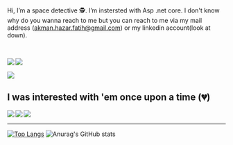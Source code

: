Hi, I’m a space detective :detective:. I’m instersted with Asp .net core. I don't know why do you wanna reach to me but you can reach to me via my mail address (akman.hazar.fatih@gmail.com) or my linkedin account(look at down).

<br/>

<a target="_blank" href="https://www.linkedin.com/in/hazar-fatih-akman"><img align="left" src="https://img.shields.io/badge/LinkedIn-0077B5?style=for-the-badge&logo=linkedin&logoColor=white" /></a>
<img align="left" src="https://img.shields.io/badge/C%23-239120?style=for-the-badge&logo=c-sharp&logoColor=white" />
<br/>

<img align="left" src="https://komarev.com/ghpvc/?username=HazarFatihAkman&style=for-the-badge">
<br />

I was interested with 'em once upon a time (:broken_heart:)
---------------------------------------------------------
<img align="left" src="https://img.shields.io/badge/PHP-777BB4?style=for-the-badge&logo=php&logoColor=white" />
<img align="left" src="https://img.shields.io/badge/JavaScript-323330?style=for-the-badge&logo=javascript&logoColor=F7DF1E" />
<img align="left" src="https://img.shields.io/badge/Python-3776AB?style=for-the-badge&logo=python&logoColor=white" />

<br />

---------------------------------------------------------

[![Top Langs](https://github-readme-stats.vercel.app/api/top-langs/?username=HazarFatihAkman&layout=compact)](https://github.com/anuraghazra/github-readme-stats)
![Anurag's GitHub stats](https://github-readme-stats.vercel.app/api?username=HazarFatihAkman&count_private=true&show_icons=true)
<br />
